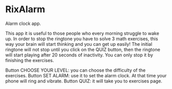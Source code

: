# RixAlarm
Alarm clock app.

This app it is useful to those people who every morning struggle to wake up.
In order to stop the ringtone you have to solve 3 math exercises, this way your brain will start thinking and you can get up easily!
The initial ringtone will not stop until you click on the QUIZ button, then the ringtone will start playing after 20 seconds of inactivity. You can only stop it by finishing the exercises.

Button CHOOSE YOUR LEVEL: you can choose the difficulty of the exercises.
Button SET ALARM: use it to set the alarm clock. At that time your phone will ring and vibrate.
Button QUIZ: it will take you to exercises page.
